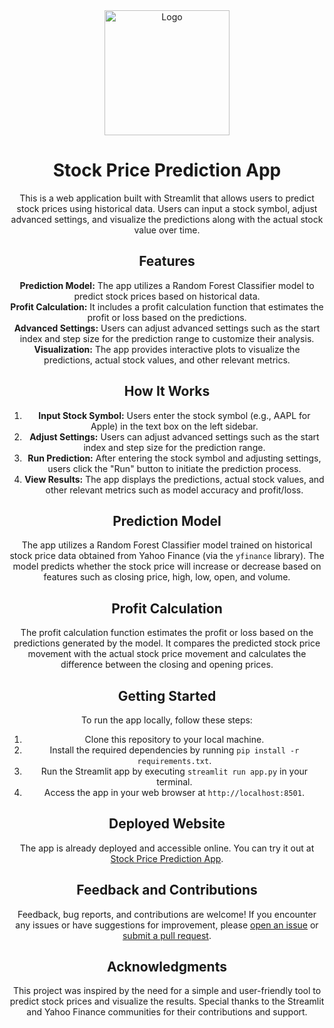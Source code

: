 <div align="center">
  <img src="logo.jpg" alt="Logo" width="200" height="200">
</div>
<h1 align="center">Stock Price Prediction App</h1>
<p align="center">This is a web application built with Streamlit that allows users to predict stock prices using historical data. Users can input a stock symbol, adjust advanced settings, and visualize the predictions along with the actual stock value over time.</p>
<h2 align="center">Features</h2>
<p align="center">
  <strong>Prediction Model:</strong> The app utilizes a Random Forest Classifier model to predict stock prices based on historical data. <br>
  <strong>Profit Calculation:</strong> It includes a profit calculation function that estimates the profit or loss based on the predictions. <br>
  <strong>Advanced Settings:</strong> Users can adjust advanced settings such as the start index and step size for the prediction range to customize their analysis. <br>
  <strong>Visualization:</strong> The app provides interactive plots to visualize the predictions, actual stock values, and other relevant metrics.
</p>
<h2 align="center">How It Works</h2>
<ol align="center">
  <li><strong>Input Stock Symbol:</strong> Users enter the stock symbol (e.g., AAPL for Apple) in the text box on the left sidebar.</li>
  <li><strong>Adjust Settings:</strong> Users can adjust advanced settings such as the start index and step size for the prediction range.</li>
  <li><strong>Run Prediction:</strong> After entering the stock symbol and adjusting settings, users click the "Run" button to initiate the prediction process.</li>
  <li><strong>View Results:</strong> The app displays the predictions, actual stock values, and other relevant metrics such as model accuracy and profit/loss.</li>
</ol>
<h2 align="center">Prediction Model</h2>
<p align="center">The app utilizes a Random Forest Classifier model trained on historical stock price data obtained from Yahoo Finance (via the <code>yfinance</code> library). The model predicts whether the stock price will increase or decrease based on features such as closing price, high, low, open, and volume.</p>
<h2 align="center">Profit Calculation</h2>
<p align="center">The profit calculation function estimates the profit or loss based on the predictions generated by the model. It compares the predicted stock price movement with the actual stock price movement and calculates the difference between the closing and opening prices.</p>
<h2 align="center">Getting Started</h2>
<p align="center">To run the app locally, follow these steps:</p>
<ol align="center">
  <li>Clone this repository to your local machine.</li>
  <li>Install the required dependencies by running <code>pip install -r requirements.txt</code>.</li>
  <li>Run the Streamlit app by executing <code>streamlit run app.py</code> in your terminal.</li>
  <li>Access the app in your web browser at <code>http://localhost:8501</code>.</li>
</ol>
<h2 align="center">Deployed Website</h2>
<p align="center">The app is already deployed and accessible online. You can try it out at <a href="https://stock-predictor-pallab2o.streamlit.app/#stock-predictor">Stock Price Prediction App</a>.</p>
<h2 align="center">Feedback and Contributions</h2>
<p align="center">Feedback, bug reports, and contributions are welcome! If you encounter any issues or have suggestions for improvement, please <a href="https://github.com/yourusername/stock-price-prediction-app/issues">open an issue</a> or <a href="https://github.com/yourusername/stock-price-prediction-app/pulls">submit a pull request</a>.</p>
<h2 align="center">Acknowledgments</h2>
<p align="center">This project was inspired by the need for a simple and user-friendly tool to predict stock prices and visualize the results. Special thanks to the Streamlit and Yahoo Finance communities for their contributions and support.</p>
